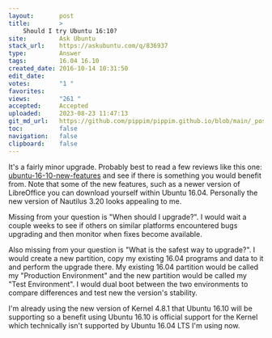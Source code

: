 ```yaml
---
layout:       post
title:        >
    Should I try Ubuntu 16:10?
site:         Ask Ubuntu
stack_url:    https://askubuntu.com/q/836937
type:         Answer
tags:         16.04 16.10
created_date: 2016-10-14 10:31:50
edit_date:    
votes:        "1 "
favorites:    
views:        "261 "
accepted:     Accepted
uploaded:     2023-08-23 11:47:13
git_md_url:   https://github.com/pippim/pippim.github.io/blob/main/_posts/2016/2016-10-14-Should-I-try-Ubuntu-16_10_.md
toc:          false
navigation:   false
clipboard:    false
---
```


It's a fairly minor upgrade. Probably best to read a few reviews like this one: [ubuntu-16-10-new-features][1] and see if there is something you would benefit from. Note that some of the new features, such as a newer version of LibreOffice you can download yourself within Ubuntu 16.04. Personally the new version of Nautilus 3.20 looks appealing to me.

Missing from your question is "When should I upgrade?". I would wait a couple weeks to see if others on similar platforms encountered bugs upgrading and then monitor when fixes become available.

Also missing from your question is "What is the safest way to upgrade?". I would create a new partition, copy my existing 16.04 programs and data to it and perform the upgrade there. My existing 16.04 partition would be called my "Production Environment" and the new partition would be called my "Test Environment". I would dual boot between the two environments to compare differences and test new the version's stability.

I'm already using the new version of Kernel 4.8.1 that Ubuntu 16.10 will be supporting so a benefit using Ubuntu 16.10 is official support for the Kernel which technically isn't supported by Ubuntu 16.04 LTS I'm using now.

  [1]: http://www.omgubuntu.co.uk/2016/10/download-ubuntu-16-10-new-features
